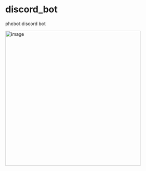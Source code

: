 # discord_bot
phobot discord bot

<img width="422" alt="image" src="https://github.com/phongo1/discord_bot/assets/121993449/ce7c8a89-3c2f-4b45-8131-604e35ffcd45">
